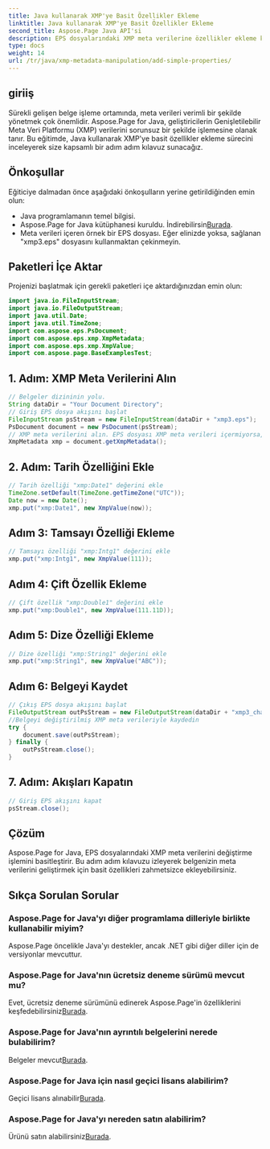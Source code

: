 ```yaml
---
title: Java kullanarak XMP'ye Basit Özellikler Ekleme
linktitle: Java kullanarak XMP'ye Basit Özellikler Ekleme
second_title: Aspose.Page Java API'si
description: EPS dosyalarındaki XMP meta verilerine özellikler ekleme kılavuzumuzla Aspose.Page for Java'nın potansiyelini ortaya çıkarın. Belge işlemeyi zahmetsizce geliştirin!
type: docs
weight: 14
url: /tr/java/xmp-metadata-manipulation/add-simple-properties/
---
```

## giriiş
Sürekli gelişen belge işleme ortamında, meta verileri verimli bir şekilde yönetmek çok önemlidir. Aspose.Page for Java, geliştiricilerin Genişletilebilir Meta Veri Platformu (XMP) verilerini sorunsuz bir şekilde işlemesine olanak tanır. Bu eğitimde, Java kullanarak XMP'ye basit özellikler ekleme sürecini inceleyerek size kapsamlı bir adım adım kılavuz sunacağız.
## Önkoşullar
Eğiticiye dalmadan önce aşağıdaki önkoşulların yerine getirildiğinden emin olun:
- Java programlamanın temel bilgisi.
-  Aspose.Page for Java kütüphanesi kuruldu. İndirebilirsin[Burada](https://releases.aspose.com/page/java/).
- Meta verileri içeren örnek bir EPS dosyası. Eğer elinizde yoksa, sağlanan "xmp3.eps" dosyasını kullanmaktan çekinmeyin.
## Paketleri İçe Aktar
Projenizi başlatmak için gerekli paketleri içe aktardığınızdan emin olun:
```java
import java.io.FileInputStream;
import java.io.FileOutputStream;
import java.util.Date;
import java.util.TimeZone;
import com.aspose.eps.PsDocument;
import com.aspose.eps.xmp.XmpMetadata;
import com.aspose.eps.xmp.XmpValue;
import com.aspose.page.BaseExamplesTest;
```
## 1. Adım: XMP Meta Verilerini Alın
```java
// Belgeler dizininin yolu.
String dataDir = "Your Document Directory";
// Giriş EPS dosya akışını başlat
FileInputStream psStream = new FileInputStream(dataDir + "xmp3.eps");
PsDocument document = new PsDocument(psStream);
// XMP meta verilerini alın. EPS dosyası XMP meta verileri içermiyorsa, PS meta veri yorumlarından gelen değerlerle dolu yeni bir tane alırız (%%Creator, %%CreateDate, %%Title, vb.)
XmpMetadata xmp = document.getXmpMetadata();
```
## 2. Adım: Tarih Özelliğini Ekle
```java
// Tarih özelliği "xmp:Date1" değerini ekle
TimeZone.setDefault(TimeZone.getTimeZone("UTC"));
Date now = new Date();
xmp.put("xmp:Date1", new XmpValue(now));
```
## Adım 3: Tamsayı Özelliği Ekleme
```java
// Tamsayı özelliği "xmp:Intg1" değerini ekle
xmp.put("xmp:Intg1", new XmpValue(111));
```
## Adım 4: Çift Özellik Ekleme
```java
// Çift özellik "xmp:Double1" değerini ekle
xmp.put("xmp:Double1", new XmpValue(111.11D));
```
## Adım 5: Dize Özelliği Ekleme
```java
// Dize özelliği "xmp:String1" değerini ekle
xmp.put("xmp:String1", new XmpValue("ABC"));
```
## Adım 6: Belgeyi Kaydet
```java
// Çıkış EPS dosya akışını başlat
FileOutputStream outPsStream = new FileOutputStream(dataDir + "xmp3_changed.eps");
//Belgeyi değiştirilmiş XMP meta verileriyle kaydedin
try {
    document.save(outPsStream);
} finally {
    outPsStream.close();
}
```
## 7. Adım: Akışları Kapatın
```java
// Giriş EPS akışını kapat
psStream.close();
```
## Çözüm
Aspose.Page for Java, EPS dosyalarındaki XMP meta verilerini değiştirme işlemini basitleştirir. Bu adım adım kılavuzu izleyerek belgenizin meta verilerini geliştirmek için basit özellikleri zahmetsizce ekleyebilirsiniz.
## Sıkça Sorulan Sorular
### Aspose.Page for Java'yı diğer programlama dilleriyle birlikte kullanabilir miyim?
Aspose.Page öncelikle Java'yı destekler, ancak .NET gibi diğer diller için de versiyonlar mevcuttur.
### Aspose.Page for Java'nın ücretsiz deneme sürümü mevcut mu?
 Evet, ücretsiz deneme sürümünü edinerek Aspose.Page'in özelliklerini keşfedebilirsiniz[Burada](https://releases.aspose.com/).
### Aspose.Page for Java'nın ayrıntılı belgelerini nerede bulabilirim?
 Belgeler mevcut[Burada](https://reference.aspose.com/page/java/).
### Aspose.Page for Java için nasıl geçici lisans alabilirim?
 Geçici lisans alınabilir[Burada](https://purchase.aspose.com/temporary-license/).
### Aspose.Page for Java'yı nereden satın alabilirim?
 Ürünü satın alabilirsiniz[Burada](https://purchase.aspose.com/buy).